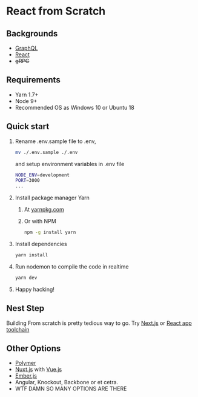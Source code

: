 # React from Scratch

## Backgrounds
* [GraphQL](https://graphql.org/learn/ "Introduction to GraphQL")
* [React](https://reactjs.org/tutorial/tutorial.html "Tutorial: Intro to React")
* ~~gRPC~~

## Requirements

* Yarn 1.7+
* Node 9+
* Recommended OS as Windows 10 or Ubuntu 18

## Quick start

1. Rename .env.sample file to .env, 

   ```bash
   mv ./.env.sample ./.env
   ```
   and setup environment variables in .env file
   ```bash
   NODE_ENV=development
   PORT=3000
   ...
   ```

2. Install package manager Yarn
   1. At [yarnpkg.com](https://yarnpkg.com, "Yarn")
   2. Or with NPM

      ```bash
      npm -g install yarn
      ```

3. Install dependencies

   ```bash
   yarn install
   ```

4. Run nodemon to compile the code in realtime

   ```bash
   yarn dev
   ```

5. Happy hacking!

## Nest Step
   Building From scratch is pretty tedious way to go.
   Try [Next.js](https://nextjs.org/ "Next.js") or [React app toolchain](https://reactjs.org/docs/create-a-new-react-app.html "Create a New React App")
   
## Other Options
   * [Polymer](https://www.polymer-project.org/ "Polymer Project")
   * [Nuxt.js](https://nuxtjs.org/ "Nuxt.js - Universal Vue.js Application") with [Vue.js](https://vuejs.org/v2/guide/index.html "introduction - Vue.js")
   * [Ember.js](https://www.emberjs.com/ "Ember.js - Homepage")
   * Angular, Knockout, Backbone or et cetra.
   * WTF DAMN SO MANY OPTIONS ARE THERE
